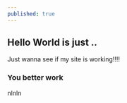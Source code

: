 ```yaml
---
published: true
---
```

## Hello World is just ..

Just wanna see if my site is working!!!!

### You better work
nlnln
